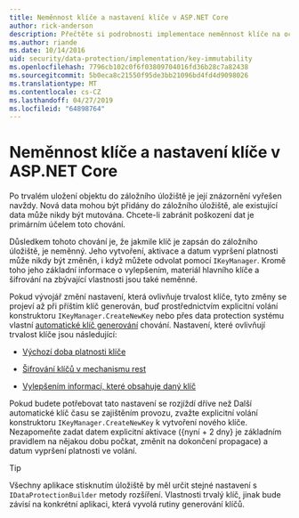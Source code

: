 ```yaml
---
title: Neměnnost klíče a nastavení klíče v ASP.NET Core
author: rick-anderson
description: Přečtěte si podrobnosti implementace neměnnost klíče na ochranu dat ASP.NET Core API.
ms.author: riande
ms.date: 10/14/2016
uid: security/data-protection/implementation/key-immutability
ms.openlocfilehash: 7796cb102c0f6f03809704016fd36b28c7a82438
ms.sourcegitcommit: 5b0eca8c21550f95de3bb21096bd4fd4d9098026
ms.translationtype: MT
ms.contentlocale: cs-CZ
ms.lasthandoff: 04/27/2019
ms.locfileid: "64898764"
---
```

# <a name="key-immutability-and-key-settings-in-aspnet-core"></a>Neměnnost klíče a nastavení klíče v ASP.NET Core

Po trvalém uložení objektu do záložního úložiště je její znázornění vyřešen navždy. Nová data mohou být přidány do záložního úložiště, ale existující data může nikdy být mutována. Chcete-li zabránit poškození dat je primárním účelem toto chování.

Důsledkem tohoto chování je, že jakmile klíč je zapsán do záložního úložiště, je neměnný. Jeho vytvoření, aktivace a datum vypršení platnosti může nikdy být změněn, i když můžete odvolat pomocí `IKeyManager`. Kromě toho jeho základní informace o vylepšením, materiál hlavního klíče a šifrování na zbývající vlastnosti jsou také neměnné.

Pokud vývojář změní nastavení, která ovlivňuje trvalost klíče, tyto změny se projeví až při příštím klíč generován, buď prostřednictvím explicitní volání konstruktoru `IKeyManager.CreateNewKey` nebo přes data protection systému vlastní [automatické klíč generování](xref:security/data-protection/implementation/key-management#data-protection-implementation-key-management) chování. Nastavení, které ovlivňují trvalost klíče jsou následující:

* [Výchozí doba platnosti klíče](xref:security/data-protection/implementation/key-management#data-protection-implementation-key-management)

* [Šifrování klíčů v mechanismu rest](xref:security/data-protection/implementation/key-encryption-at-rest)

* [Vylepšením informací, které obsahuje daný klíč](xref:security/data-protection/configuration/overview#changing-algorithms-with-usecryptographicalgorithms)

Pokud budete potřebovat tato nastavení se rozjíždí dříve než Další automatické klíč času se zajištěním provozu, zvažte explicitní volání konstruktoru `IKeyManager.CreateNewKey` k vytvoření nového klíče. Nezapomeňte zadat datem explicitní aktivace ({nyní + 2 dny} je základním pravidlem na nějakou dobu počkat, změnit na dokončení propagace) a datum vypršení platnosti ve volání.

>[!TIP]
> Všechny aplikace stisknutím úložiště by měl určit stejné nastavení s `IDataProtectionBuilder` metody rozšíření. Vlastnosti trvalý klíč, jinak bude závisí na konkrétní aplikaci, která vyvolá rutiny generování klíčů.
